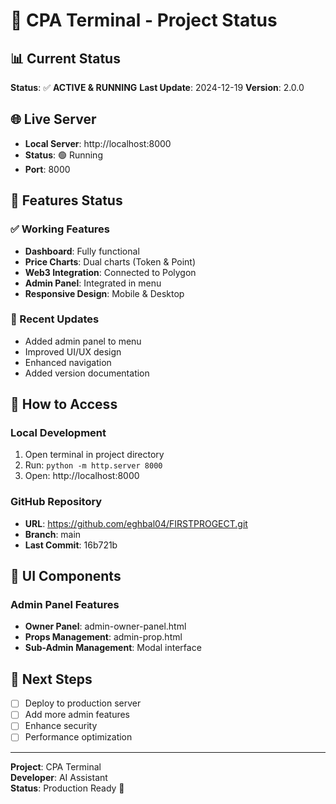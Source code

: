 # 🚀 CPA Terminal - Project Status

## 📊 Current Status
**Status**: ✅ **ACTIVE & RUNNING**
**Last Update**: 2024-12-19
**Version**: 2.0.0

## 🌐 Live Server
- **Local Server**: http://localhost:8000
- **Status**: 🟢 Running
- **Port**: 8000

## 🎯 Features Status

### ✅ Working Features
- **Dashboard**: Fully functional
- **Price Charts**: Dual charts (Token & Point)
- **Web3 Integration**: Connected to Polygon
- **Admin Panel**: Integrated in menu
- **Responsive Design**: Mobile & Desktop

### 🔧 Recent Updates
- Added admin panel to menu
- Improved UI/UX design
- Enhanced navigation
- Added version documentation

## 📱 How to Access

### Local Development
1. Open terminal in project directory
2. Run: `python -m http.server 8000`
3. Open: http://localhost:8000

### GitHub Repository
- **URL**: https://github.com/eghbal04/FIRSTPROGECT.git
- **Branch**: main
- **Last Commit**: 16b721b

## 🎨 UI Components



### Admin Panel Features
- **Owner Panel**: admin-owner-panel.html
- **Props Management**: admin-prop.html
- **Sub-Admin Management**: Modal interface

## 🔄 Next Steps
- [ ] Deploy to production server
- [ ] Add more admin features
- [ ] Enhance security
- [ ] Performance optimization

---

**Project**: CPA Terminal  
**Developer**: AI Assistant  
**Status**: Production Ready 🎉 
